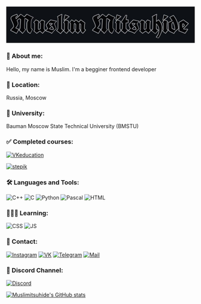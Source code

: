 [![Header](https://github.com/muslimitsuhide/muslimitsuhide/blob/main/assets/ty.jpg)](https://www.instagram.com/muslimitsuhide/)

### 👤 About me:
Hello, my name is Muslim. I'm a begginer frontend developer

### 📍 Location:
Russia, Moscow

### 🏢 University:
Bauman Moscow State Technical University (BMSTU)

### ✅ Сompleted courses:
[![VKeducation](https://img.shields.io/badge/-vk_education_preparatory_program_in_C/C++_programming-1E3647?style=for-the-badge&logo=vk&logoColor=1E90FF)](https://park.vk.company/curriculum/certificates/download/2935/9e43a466-469c-4bdb-b1a1-8eba0e65c83a/ )

[![stepik](https://img.shields.io/badge/-stepik_Web_Development_for_Beginners:_HTML_and_CSS-1E3647?style=for-the-badge&logo=stepik&logoColor=1E90FF)](https://stepik.org/cert/1386978       )

### 🛠 Languages and Tools:
![C++](https://img.shields.io/badge/-C++-165960?style=for-the-badge&logo=C%2b%2b&logoColor=1E90FF)
![C](https://img.shields.io/badge/-C-165960?style=for-the-badge&logo=C&logoColor=4169E1)
![Python](https://img.shields.io/badge/-Python-165960?style=for-the-badge&logo=python&logoColor=orange)
![Pascal](https://img.shields.io/badge/-Pascal-165960?style=for-the-badge&logo=pascal&logoColor=orange)
![HTML](https://img.shields.io/badge/-HTML-165960?style=for-the-badge&logo=https://github.com/muslimitsuhide/muslimitsuhide/blob/main/assets/html5.jpg&logoColor=1E90FF)

### 👨🏻‍💻 Learning:
![CSS](https://img.shields.io/badge/-CSS-1B747E?style=for-the-badge&logo=CascadingStyleSheets&logoColor=1E90FF)
![JS](https://img.shields.io/badge/-JavaScript-1B747E?style=for-the-badge&logo=JavaScript&logoColor=)

### 📲 Contact:
[![Instagram](https://img.shields.io/badge/-Instagram-21959B?style=for-the-badge&logo=instagram&logoColor=FF7F50)](https://www.instagram.com/muslimitsuhide/)
[![VK](https://img.shields.io/badge/-vkontakte-21959B?style=for-the-badge&logo=vk&logoColor=4169E1)](https://vk.com/muslimitsuhide)
[![Telegram](https://img.shields.io/badge/-telegram-21959B?style=for-the-badge&logo=telegram&logoColor=4169E1)](https://t.me/muslimitsuhide)
[![Mail](https://img.shields.io/badge/-mail-21959B?style=for-the-badge&logo=mail.ru&logoColor=FF7F50)](https://e.mail.ru/cgi-bin/sentmsg?To=mamad.muslim@mail.ru&from=otvet&afterReload=1)

### 👥 Discord Channel:
[![Discord](https://img.shields.io/badge/-discord-2AB2C6?style=for-the-badge&logo=discord&logoColor=)](https://discord.gg/fMngbxvD)

[![Muslimitsuhide's GitHub stats](https://github-readme-stats.vercel.app/api?username=muslimitsuhide&show_icons=true&theme=cobalt&hide=issues,contribs)](https://github.com/muslimitsuhide/)
